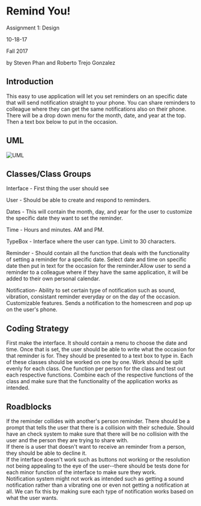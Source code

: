 # Remind You!

Assignment 1: Design  

10-18-17  

Fall 2017

by Steven Phan and Roberto Trejo Gonzalez

## Introduction

This easy to use application will let you set reminders on an specific date that will send notification straight to your phone. You can share reminders to colleague where they can get the same notifications also on their phone. There will be a drop down menu for the month, date, and year at the top. Then a text box below to put in the occasion.

## UML
 ![UML](https://github.com/sphan007/pdf/blob/master/UML.png)


## Classes/Class Groups
Interface - First thing the user should see  

User - Should be able to create and respond to reminders.

Dates - This will contain the month, day, and year for the user to customize the specific date they want to set the reminder.  

Time - Hours and minutes. AM and PM.  

TypeBox - Interface where the user can type. Limit to 30 characters.

Reminder - Should contain all the function that deals with the functionality of setting a reminder for a specific date. Select date and time on specific date then put in text for the occasion for the reminder.Allow user to send a reminder to a colleague where if they have the same application, it will be added to their own personal calendar.  

Notification- Ability to set certain type of notification such as sound, vibration, consistant reminder everyday or on the day of the occasion. Customizable features. Sends a notification to the homescreen and pop up on the user's phone.  

## Coding Strategy
First make the interface. It should contain a menu to choose the date and time. Once that is set, the user should be able to write what the occasion for that reminder is for. They should be presented to a text box to type in.  Each of these classes should be worked on one by one. Work should be split evenly for each class. One function per person for the class and test out each respective functions. Combine each of the respective functions of the class and make sure that the functionality of the application works as intended.

## Roadblocks

If the reminder collides with another's person reminder. There should be a prompt that tells the user that there is a collision with their schedule. Should have an check system to make sure that there will be no collision with the user and the person they are trying to share with.  
If there is a user that doesn't want to receive an reminder from a person, they should be able to decline it.  
If the interface doesn't work such as buttons not working or the resolution not being appealing to the eye of the user--there should be tests done for each minor function of the interface to make sure they work.  
Notification system might not work as intended such as getting a sound notification rather than a vibrating one or even not getting a notification at all. We can fix this by making sure each type of notification works based on what the user wants.
